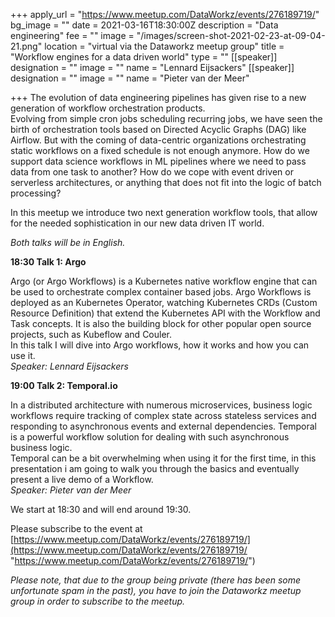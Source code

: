 +++
apply_url = "https://www.meetup.com/DataWorkz/events/276189719/"
bg_image = ""
date = 2021-03-16T18:30:00Z
description = "Data engineering"
fee = ""
image = "/images/screen-shot-2021-02-23-at-09-04-21.png"
location = "virtual via the Dataworkz meetup group"
title = "Workflow engines for a data driven world"
type = ""
[[speaker]]
designation = ""
image = ""
name = "Lennard Eijsackers"
[[speaker]]
designation = ""
image = ""
name = "Pieter van der Meer"

+++
The evolution of data engineering pipelines has given rise to a new generation of workflow orchestration products.  
Evolving from simple cron jobs scheduling recurring jobs, we have seen the birth of orchestration tools based on Directed Acyclic Graphs (DAG) like Airflow. But with the coming of data-centric organizations orchestrating static workflows on a fixed schedule is not enough anymore. How do we support data science workflows in ML pipelines where we need to pass data from one task to another? How do we cope with event driven or serverless architectures, or anything that does not fit into the logic of batch processing?

In this meetup we introduce two next generation workflow tools, that allow for the needed sophistication in our new data driven IT world.

_Both talks will be in English._ 

**18:30 Talk 1: Argo**

Argo (or Argo Workflows) is a Kubernetes native workflow engine that can be used to orchestrate complex container based jobs. Argo Workflows is deployed as an Kubernetes Operator, watching Kubernetes CRDs (Custom Resource Definition) that extend the Kubernetes API with the Workflow and Task concepts. It is also the building block for other popular open source projects, such as Kubeflow and Couler.  
In this talk I will dive into Argo workflows, how it works and how you can use it.  
_Speaker: Lennard Eijsackers_

**19:00 Talk 2: Temporal.io**

In a distributed architecture with numerous microservices, business logic workflows require tracking of complex state across stateless services and responding to asynchronous events and external dependencies. Temporal is a powerful workflow solution for dealing with such asynchronous business logic.  
Temporal can be a bit overwhelming when using it for the first time, in this presentation i am going to walk you through the basics and eventually present a live demo of a Workflow.  
_Speaker: Pieter van der Meer_

We start at 18:30 and will end around 19:30.

Please subscribe to the event at [https://www.meetup.com/DataWorkz/events/276189719/](https://www.meetup.com/DataWorkz/events/276189719/ "https://www.meetup.com/DataWorkz/events/276189719/")

_Please note, that due to the group being private (there has been some unfortunate spam in the past), you have to join the Dataworkz meetup group in order to subscribe to the meetup._